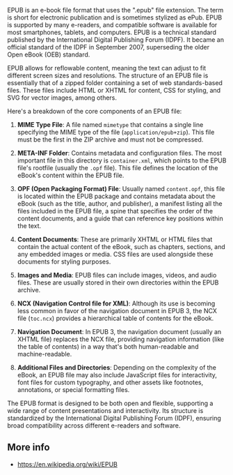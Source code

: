 EPUB is an e-book file format that uses the ".epub" file extension. The term is short for electronic publication and is sometimes stylized as ePub. EPUB is supported by many e-readers, and compatible software is available for most smartphones, tablets, and computers. EPUB is a technical standard published by the International Digital Publishing Forum (IDPF). It became an official standard of the IDPF in September 2007, superseding the older Open eBook (OEB) standard.

EPUB allows for reflowable content, meaning the text can adjust to fit different screen sizes and resolutions. The structure of an EPUB file is essentially that of a zipped folder containing a set of web standards-based files. These files include HTML or XHTML for content, CSS for styling, and SVG for vector images, among others.

Here's a breakdown of the core components of an EPUB file:

1. **MIME Type File**: A file named `mimetype` that contains a single line specifying the MIME type of the file (`application/epub+zip`). This file must be the first in the ZIP archive and must not be compressed.

1. **META-INF Folder**: Contains metadata and configuration files. The most important file in this directory is `container.xml`, which points to the EPUB file's rootfile (usually the `.opf` file). This file defines the location of the eBook's content within the EPUB file.

1. **OPF (Open Packaging Format) File**: Usually named `content.opf`, this file is located within the EPUB package and contains metadata about the eBook (such as the title, author, and publisher), a manifest listing all the files included in the EPUB file, a spine that specifies the order of the content documents, and a guide that can reference key positions within the text.

1. **Content Documents**: These are primarily XHTML or HTML files that contain the actual content of the eBook, such as chapters, sections, and any embedded images or media. CSS files are used alongside these documents for styling purposes.

1. **Images and Media**: EPUB files can include images, videos, and audio files. These are usually stored in their own directories within the EPUB archive.

1. **NCX (Navigation Control file for XML)**: Although its use is becoming less common in favor of the navigation document in EPUB 3, the NCX file (`toc.ncx`) provides a hierarchical table of contents for the eBook.

1. **Navigation Document**: In EPUB 3, the navigation document (usually an XHTML file) replaces the NCX file, providing navigation information (like the table of contents) in a way that's both human-readable and machine-readable.

1. **Additional Files and Directories**: Depending on the complexity of the eBook, an EPUB file may also include JavaScript files for interactivity, font files for custom typography, and other assets like footnotes, annotations, or special formatting files.

The EPUB format is designed to be both open and flexible, supporting a wide range of content presentations and interactivity. Its structure is standardized by the International Digital Publishing Forum (IDPF), ensuring broad compatibility across different e-readers and software.

## More info

- https://en.wikipedia.org/wiki/EPUB

